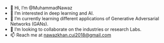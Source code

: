 - 👋 Hi, I’m @MuhammadNawaz
- 👀 I’m interested in deep learning and AI.
- 🌱 I’m currently learning different applications of Generative Adversarial Networks (GANs).
- 💞️ I’m looking to collaborate on the industries or research Labs.
- 📫 Reach me at nawazkhan.cui2018@gmail.com

<!---
MuhammadNawazkhan/MuhammadNawaz is a ✨ special ✨ repository because its `README.md` (this file) appears on your GitHub profile.
You can click the Preview link to take a look at your changes.
--->
